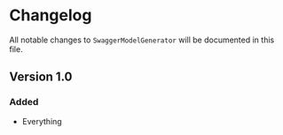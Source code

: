 # Changelog

All notable changes to `SwaggerModelGenerator` will be documented in this file.

## Version 1.0

### Added
- Everything
